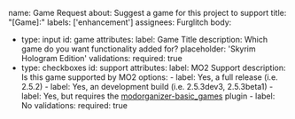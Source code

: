 name: Game Request
about: Suggest a game for this project to support
title: "[Game]:"
labels: ['enhancement']
assignees: Furglitch
body:
  - type: input
    id: game
    attributes:
      label: Game Title
      description: Which game do you want functionality added for?
      placeholder: 'Skyrim Hologram Edition'
    validations:
      required: true
  - type: checkboxes
    id: support
    attributes:
      label: MO2 Support
      description: Is this game supported by MO2
      options:
        - label: Yes, a full release (i.e. 2.5.2)
        - label: Yes, an development build (i.e. 2.5.3dev3, 2.5.3beta1)
        - label: Yes, but requires the [modorganizer-basic_games](https://github.com/ModOrganizer2/modorganizer-basic_games) plugin
        - label: No
    validations:
      required: true